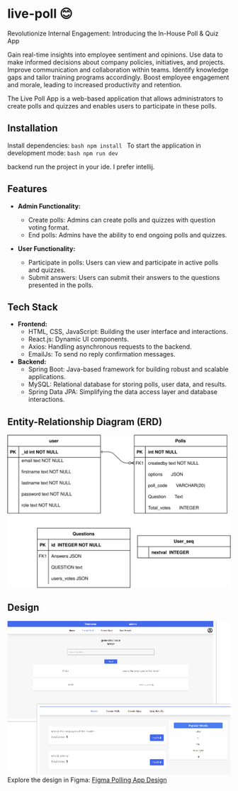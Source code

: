 # live-poll 😊
  
Revolutionize Internal Engagement: Introducing the In-House Poll &amp; Quiz App

Gain real-time insights into employee sentiment and opinions.
Use data to make informed decisions about company policies, initiatives, and projects.
Improve communication and collaboration within teams.
Identify knowledge gaps and tailor training programs accordingly.
Boost employee engagement and morale, leading to increased productivity and retention.


The Live Poll App is a web-based application that allows administrators to create polls and quizzes and enables users to participate in these polls.
## Installation
 Install dependencies:
    ```bash
    npm install
    ```
 To start the application in development mode:
    ```bash
    npm run dev
    ```


backend 
   run the project in your ide. I prefer intellij.

## Features

- **Admin Functionality:**
    - Create polls: Admins can create polls and quizzes with question voting format.
    - End polls: Admins have the ability to end ongoing polls and quizzes.

- **User Functionality:**
    - Participate in polls: Users can view and participate in active polls and quizzes.
    - Submit answers: Users can submit their answers to the questions presented in the polls.

## Tech Stack
- **Frontend:**
    - HTML, CSS, JavaScript: Building the user interface and interactions.
    - React.js: Dynamic UI components.
    - Axios: Handling asynchronous requests to the backend.
    - EmailJs: To send no reply confirmation messages.
- **Backend:**
    - Spring Boot: Java-based framework for building robust and scalable applications.
    - MySQL: Relational database for storing polls, user data, and results.
    - Spring Data JPA: Simplifying the data access layer and database interactions.
## Entity-Relationship Diagram (ERD)

![ERD](Untitled%20Diagram.drawio.svg)

## Design
![mockup](lookup.png)
Explore the design in Figma: [Figma Polling App Design](https://www.figma.com/file/YOVsLuKPQrOgGuK55tJvJU/polling-app)
